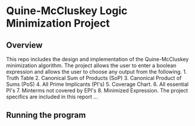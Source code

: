 # Quine-McCluskey Logic Minimization Project

## Overview 
This repo includes the design and implementation of the Quine-McCluskey minimization algorithm. The project allows the user to enter a boolean expression and allows the user to choose any output from the following. 1. Truth Table 2. Canonical Sum of Products (SoP) 3. Canonical Product of Sums (PoS) 4. All Prime Implicants (PI's) 5. Coverage Chart. 6. All essential PI's 7. Minterms not covered by EPI's 8. Minimized Expression. The project specifics are included in this report ...

## Running the program



